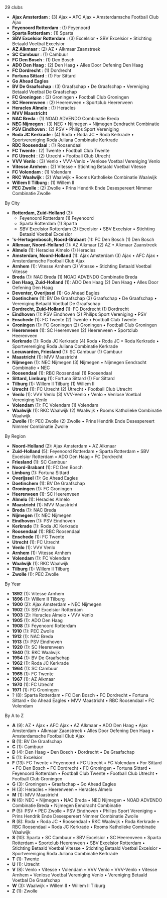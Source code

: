 29 clubs

- **Ajax Amsterdam** : (3) Ajax • AFC Ajax • Amsterdamsche Football Club Ajax
- **Feyenoord Rotterdam** : (1) Feyenoord
- **Sparta Rotterdam** : (1) Sparta
- **SBV Excelsior Rotterdam** : (3) Excelsior • SBV Excelsior • Stichting Betaald Voetbal Excelsior
- **AZ Alkmaar** : (2) AZ • Alkmaar Zaanstreek
- **SC Cambuur** : (1) Cambuur
- **FC Den Bosch** : (1) Den Bosch
- **ADO Den Haag** : (2) Den Haag • Alles Door Oefening Den Haag
- **FC Dordrecht** : (1) Dordrecht
- **Fortuna Sittard** : (1) For Sittard
- **Go Ahead Eagles**
- **BV De Graafschap** : (3) Graafschap • De Graafschap • Vereniging Betaald Voetbal De Graafschap
- **FC Groningen** : (2) Groningen • Football Club Groningen
- **SC Heerenveen** : (2) Heerenveen • Sportclub Heerenveen
- **Heracles Almelo** : (1) Heracles
- **MVV Maastricht**
- **NAC Breda** : (1) NOAD ADVENDO Combinatie Breda
- **NEC Nijmegen** : (3) NEC • Nijmegen • Nijmegen Eendracht Combinatie
- **PSV Eindhoven** : (2) PSV • Philips Sport Vereniging
- **Roda JC Kerkrade** : (4) Roda • Roda JC • Roda Kerkrade • Sportvereniging Roda Juliana Combinatie Kerkrade
- **RBC Roosendaal** : (1) Roosendaal
- **FC Twente** : (2) Twente • Football Club Twente
- **FC Utrecht** : (2) Utrecht • Football Club Utrecht
- **VVV Venlo** : (3) Venlo • VVV-Venlo • Venlose Voetbal Vereniging Venlo
- **Vitesse Arnhem** : (2) Vitesse • Stichting Betaald Voetbal Vitesse
- **FC Volendam** : (1) Volendam
- **RKC Waalwijk** : (2) Waalwijk • Rooms Katholieke Combinatie Waalwijk
- **Willem II Tilburg** : (1) Willem II
- **PEC Zwolle** : (2) Zwolle • Prins Hendrik Ende Desespereert Nimmer Combinatie Zwolle




By City

- **Rotterdam, Zuid-Holland** (3): 
  - Feyenoord Rotterdam  (1) Feyenoord
  - Sparta Rotterdam  (1) Sparta
  - SBV Excelsior Rotterdam  (3) Excelsior • SBV Excelsior • Stichting Betaald Voetbal Excelsior
- **'s-Hertogenbosch, Noord-Brabant** (1): FC Den Bosch  (1) Den Bosch
- **Alkmaar, Noord-Holland** (1): AZ Alkmaar  (2) AZ • Alkmaar Zaanstreek
- **Almelo** (1): Heracles Almelo  (1) Heracles
- **Amsterdam, Noord-Holland** (1): Ajax Amsterdam  (3) Ajax • AFC Ajax • Amsterdamsche Football Club Ajax
- **Arnhem** (1): Vitesse Arnhem  (2) Vitesse • Stichting Betaald Voetbal Vitesse
- **Breda** (1): NAC Breda  (1) NOAD ADVENDO Combinatie Breda
- **Den Haag, Zuid-Holland** (1): ADO Den Haag  (2) Den Haag • Alles Door Oefening Den Haag
- **Deventer, Overijssel** (1): Go Ahead Eagles 
- **Doetinchem** (1): BV De Graafschap  (3) Graafschap • De Graafschap • Vereniging Betaald Voetbal De Graafschap
- **Dordrecht, Zuid-Holland** (1): FC Dordrecht  (1) Dordrecht
- **Eindhoven** (1): PSV Eindhoven  (2) Philips Sport Vereniging • PSV
- **Enschede** (1): FC Twente  (2) Twente • Football Club Twente
- **Groningen** (1): FC Groningen  (2) Groningen • Football Club Groningen
- **Heerenveen** (1): SC Heerenveen  (2) Heerenveen • Sportclub Heerenveen
- **Kerkrade** (1): Roda JC Kerkrade  (4) Roda • Roda JC • Roda Kerkrade • Sportvereniging Roda Juliana Combinatie Kerkrade
- **Leeuwarden, Friesland** (1): SC Cambuur  (1) Cambuur
- **Maastricht** (1): MVV Maastricht 
- **Nijmegen** (1): NEC Nijmegen  (3) Nijmegen • Nijmegen Eendracht Combinatie • NEC
- **Roosendaal** (1): RBC Roosendaal  (1) Roosendaal
- **Sittard, Limburg** (1): Fortuna Sittard  (1) For Sittard
- **Tilburg** (1): Willem II Tilburg  (1) Willem II
- **Utrecht** (1): FC Utrecht  (2) Utrecht • Football Club Utrecht
- **Venlo** (1): VVV Venlo  (3) VVV-Venlo • Venlo • Venlose Voetbal Vereniging Venlo
- **Volendam** (1): FC Volendam  (1) Volendam
- **Waalwijk** (1): RKC Waalwijk  (2) Waalwijk • Rooms Katholieke Combinatie Waalwijk
- **Zwolle** (1): PEC Zwolle  (2) Zwolle • Prins Hendrik Ende Desespereert Nimmer Combinatie Zwolle




By Region

- **Noord-Holland** (2):   Ajax Amsterdam • AZ Alkmaar
- **Zuid-Holland** (5):   Feyenoord Rotterdam • Sparta Rotterdam • SBV Excelsior Rotterdam • ADO Den Haag • FC Dordrecht
- **Friesland** (1):   SC Cambuur
- **Noord-Brabant** (1):   FC Den Bosch
- **Limburg** (1):   Fortuna Sittard
- **Overijssel** (1):   Go Ahead Eagles
- **Doetinchem** (1):   BV De Graafschap
- **Groningen** (1):   FC Groningen
- **Heerenveen** (1):   SC Heerenveen
- **Almelo** (1):   Heracles Almelo
- **Maastricht** (1):   MVV Maastricht
- **Breda** (1):   NAC Breda
- **Nijmegen** (1):   NEC Nijmegen
- **Eindhoven** (1):   PSV Eindhoven
- **Kerkrade** (1):   Roda JC Kerkrade
- **Roosendaal** (1):   RBC Roosendaal
- **Enschede** (1):   FC Twente
- **Utrecht** (1):   FC Utrecht
- **Venlo** (1):   VVV Venlo
- **Arnhem** (1):   Vitesse Arnhem
- **Volendam** (1):   FC Volendam
- **Waalwijk** (1):   RKC Waalwijk
- **Tilburg** (1):   Willem II Tilburg
- **Zwolle** (1):   PEC Zwolle




By Year

- **1892** (1):   Vitesse Arnhem
- **1896** (1):   Willem II Tilburg
- **1900** (2):   Ajax Amsterdam • NEC Nijmegen
- **1902** (1):   SBV Excelsior Rotterdam
- **1903** (2):   Heracles Almelo • VVV Venlo
- **1905** (1):   ADO Den Haag
- **1908** (1):   Feyenoord Rotterdam
- **1910** (1):   PEC Zwolle
- **1912** (1):   NAC Breda
- **1913** (1):   PSV Eindhoven
- **1920** (1):   SC Heerenveen
- **1940** (1):   RKC Waalwijk
- **1954** (1):   BV De Graafschap
- **1962** (1):   Roda JC Kerkrade
- **1964** (1):   SC Cambuur
- **1965** (1):   FC Twente
- **1967** (1):   AZ Alkmaar
- **1970** (1):   FC Utrecht
- **1971** (1):   FC Groningen
- ? (8):   Sparta Rotterdam • FC Den Bosch • FC Dordrecht • Fortuna Sittard • Go Ahead Eagles • MVV Maastricht • RBC Roosendaal • FC Volendam






By A to Z

- **A** (9): AZ • Ajax • AFC Ajax • AZ Alkmaar • ADO Den Haag • Ajax Amsterdam • Alkmaar Zaanstreek • Alles Door Oefening Den Haag • Amsterdamsche Football Club Ajax
- **B** (1): BV De Graafschap
- **C** (1): Cambuur
- **D** (4): Den Haag • Den Bosch • Dordrecht • De Graafschap
- **E** (1): Excelsior
- **F** (13): FC Twente • Feyenoord • FC Utrecht • FC Volendam • For Sittard • FC Den Bosch • FC Dordrecht • FC Groningen • Fortuna Sittard • Feyenoord Rotterdam • Football Club Twente • Football Club Utrecht • Football Club Groningen
- **G** (3): Groningen • Graafschap • Go Ahead Eagles
- **H** (3): Heracles • Heerenveen • Heracles Almelo
- **M** (1): MVV Maastricht
- **N** (6): NEC • Nijmegen • NAC Breda • NEC Nijmegen • NOAD ADVENDO Combinatie Breda • Nijmegen Eendracht Combinatie
- **P** (5): PSV • PEC Zwolle • PSV Eindhoven • Philips Sport Vereniging • Prins Hendrik Ende Desespereert Nimmer Combinatie Zwolle
- **R** (8): Roda • Roda JC • Roosendaal • RKC Waalwijk • Roda Kerkrade • RBC Roosendaal • Roda JC Kerkrade • Rooms Katholieke Combinatie Waalwijk
- **S** (10): Sparta • SC Cambuur • SBV Excelsior • SC Heerenveen • Sparta Rotterdam • Sportclub Heerenveen • SBV Excelsior Rotterdam • Stichting Betaald Voetbal Vitesse • Stichting Betaald Voetbal Excelsior • Sportvereniging Roda Juliana Combinatie Kerkrade
- **T** (1): Twente
- **U** (1): Utrecht
- **V** (8): Venlo • Vitesse • Volendam • VVV Venlo • VVV-Venlo • Vitesse Arnhem • Venlose Voetbal Vereniging Venlo • Vereniging Betaald Voetbal De Graafschap
- **W** (3): Waalwijk • Willem II • Willem II Tilburg
- **Z** (1): Zwolle




